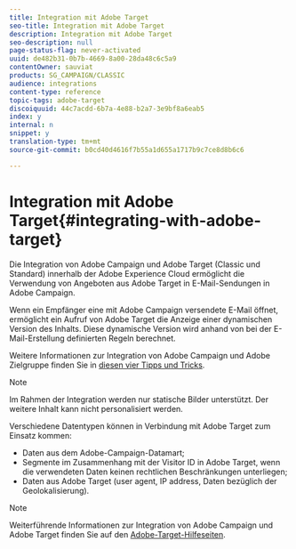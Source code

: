 ```yaml
---
title: Integration mit Adobe Target
seo-title: Integration mit Adobe Target
description: Integration mit Adobe Target
seo-description: null
page-status-flag: never-activated
uuid: de482b31-0b7b-4669-8a00-28da48c6c5a9
contentOwner: sauviat
products: SG_CAMPAIGN/CLASSIC
audience: integrations
content-type: reference
topic-tags: adobe-target
discoiquuid: 44c7acdd-6b7a-4e88-b2a7-3e9bf8a6eab5
index: y
internal: n
snippet: y
translation-type: tm+mt
source-git-commit: b0cd40d4616f7b55a1d655a1717b9c7ce8d8b6c6

---
```



# Integration mit Adobe Target{#integrating-with-adobe-target}

Die Integration von Adobe Campaign und Adobe Target (Classic und Standard) innerhalb der Adobe Experience Cloud ermöglicht die Verwendung von Angeboten aus Adobe Target in E-Mail-Sendungen in Adobe Campaign.

Wenn ein Empfänger eine mit Adobe Campaign versendete E-Mail öffnet, ermöglicht ein Aufruf von Adobe Target die Anzeige einer dynamischen Version des Inhalts. Diese dynamische Version wird anhand von bei der E-Mail-Erstellung definierten Regeln berechnet.

Weitere Informationen zur Integration von Adobe Campaign und Adobe Zielgruppe finden Sie in [diesen vier Tipps und Tricks](https://www.adobe.com/content/dam/www/us/en/marketing/campaign/pdfs/Adobe_Campaign_for_Target_Tips_and_Tricks.pdf).
>[!NOTE]
>
>Im Rahmen der Integration werden nur statische Bilder unterstützt. Der weitere Inhalt kann nicht personalisiert werden.

Verschiedene Datentypen können in Verbindung mit Adobe Target zum Einsatz kommen:

* Daten aus dem Adobe-Campaign-Datamart;
* Segmente im Zusammenhang mit der Visitor ID in Adobe Target, wenn die verwendeten Daten keinen rechtlichen Beschränkungen unterliegen;
* Daten aus Adobe Target (user agent, IP address, Daten bezüglich der Geolokalisierung).

>[!NOTE]
>
>Weiterführende Informationen zur Integration von Adobe Campaign und Adobe Target finden Sie auf den [Adobe-Target-Hilfeseiten](https://marketing.adobe.com/resources/help/en_US/target/a4t/c_campaign_and_target.html).
